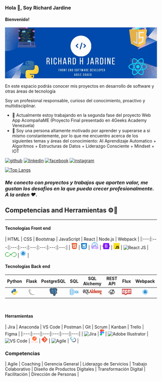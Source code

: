 ### Hola 👋, Soy Richard Jardine
#### Bienvenido! 
![Busco oportunidades como Frontend Developer ](./assets/img/RJ-banner-github.jpg)

En este espacio podrás conocer mis proyectos en desarrollo de software y otras áreas de tecnología

Soy un profesional responsable, curioso del conocimiento, proactivo y multidisciplinar. 

<!-- Habilidades: Java Script / React / Python / HTML / CSS / Flask / SQL / WEBPACK / AGILE COACHING / SCRUM / KANBAN /  -->

- 🔭 Actualmente estoy trabajando en la segunda fase del proyecto Web App AcompañaME (Proyecto Final presentado en 4Geeks Academy Venezuela) 
- 🌱 Soy una persona altamente motivado por aprender y superarse a si mismo constantemente, por lo que me encuentro acerca de los siguientes temas y áreas del conocimiento: AI Aprendizaje Automatico + Algoritmos + Estructuras de Datos + Liderazgo Consciente + Mindset + IOT 


[<img src='https://cdn.jsdelivr.net/npm/simple-icons@3.0.1/icons/github.svg' alt='github' height='40'>](https://github.com/rhjardine)  [<img src='https://cdn.jsdelivr.net/npm/simple-icons@3.0.1/icons/linkedin.svg' alt='linkedin' height='40'>](https://www.linkedin.com/in/www.linkedin.com/in/rhjardine/)  [<img src='https://cdn.jsdelivr.net/npm/simple-icons@3.0.1/icons/facebook.svg' alt='facebook' height='40'>](https://www.facebook.com/https://www.facebook.com/richardjardine.official)  [<img src='https://cdn.jsdelivr.net/npm/simple-icons@3.0.1/icons/instagram.svg' alt='instagram' height='40'>](https://www.instagram.com/@richardjardineofficial/)  

[![Top Langs](https://github-readme-stats.vercel.app/api/top-langs/?username=rhjardine)](https://github.com/anuraghazra/github-readme-stats)

<!-- # Hi everyone 👋🌵
> I'm Bryan Garcia, a Fullstack web developer with a mainly in love for Frontend development.

- Open to work
- 👨‍💻 I'm currently working as a Teacher Assistant at <a href="https://www.linkedin.com/school/4geeksacademy/mycompany/">4Geeks Academy</a> 
- If you want to contact me: <a href="https://www.linkedin.com/in/bryan-garcia-fullstack/"><img src="./assets/img/linkedin.png" width="15"> Linkedin</a>
- 📍 Based on Lima, Perú.  -->
 
### ***Me conecto con proyectos y trabajos que aporten valor, me gustan los desafios en la que pueda crecer profesionalmente. A la orden ❤.***

## Competencias and Herramientas ⚙🔨
<hr>

#### **Tecnologías Front end**

|  HTML  |  CSS  | Bootstrap  |  JavaScript  |  React  |  Node.js |  Webpack  |
|:---:|:---:|:---:|:---:|:---:|:---:|:---:|:---:|
|  <img src="./assets/img/html.png" width="20" alt="HTML"/> | <img src="./assets/img/css.png" width="20" alt="CSS"/>  |  <img src="./assets/img/agile.png" width="25" alt="Sass"/>  |  <img src="./assets/img/bootstrap.png" height="20" alt="Boostrap"/>  |  <img src="./assets/img/javascript.png" width="20" alt="JavaScript"/>  |  <img src="./assets/img/react.png" width="20" alt="React JS"/>  |  <img src="./assets/img/flux.png" height="15" alt="FLux"/>  |  <img src="./assets/img/webpack.png" width="20" alt="Webpack"/>  |
<br>

#### **Tecnologías Back end**
|  Python  |  Flask  |  PostgreSQL  |  SQL  |  SQL Alchemy  |  REST API  |  Flux  |  Webpack  |
|:---:|:---:|:---:|:---:|:---:|:---:|:---:|:---:|
|  <img src="./assets/img/python-logo.png" width="20" alt="HTML"/> | <img src="./assets/img/flask.png" width="20" alt="Flask"/>  |  <img src="./assets/img/postgresql.png" width="25" alt="PostgreSQL"/>  |  <img src="./assets/img/sql.png" height="20" alt="SQL"/>  |  <img src="./assets/img/sql-alchemy-logo.png" height="20" alt="SQL Alchemy Logo"/>  |  <img src="./assets/img/rest-api.png" width="20" alt="REST API"/>  |  <img src="./assets/img/npm.png" height="20" alt="NPM"/>  |  <img src="./assets/img/webpack.png" width="20" alt="Webpack"/>  |
<br>

#### **Herramientas**
| Jira |  Anaconda  |  VS Code  |  Postman  |  Git  |  Scrum  |  Kanban  | Trello  |  Figma  |
|:---:|:---:|:---:|:---:|:---:|:---:|
|  <img src="./assets/img/Jira.png" height="20" alt="Jira"/> | <img src="./assets/img/figma.png" height="20" alt="Figma"/> | <img src="./assets/img/ai-logo.png" width="20" alt="Adobe Illustrator"/>  |  <img src="./assets/img/vscode-logo.png" width="25" alt="VS Code"/>  |  <img src="./assets/img/postman-logo.png" height="20" alt="Postman"/>  |  <img src="./assets/img/git.png" height="20" alt="GIT"/>  | <img scr="./assets/img/agile.png" width="20" alt="Agile"/> |   <img src="./assets/img/scrum-logo.png" width="20" alt="SCRUM"/>  |

### **Competencias**
| Agile |  Coaching  |  Gerencia General  |  Liderazgo de Servicios  |  Trabajo Colaborativo  |  Diseño de Productos Digitales | Transformación Digital  | Facilitación  | Dirección de Personas |

<!-- <a align="center" href="https:///" >
    <img src="./assets/img/bg-logo.png" width="100" />
</a> -->
